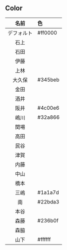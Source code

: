 ## Color

|名前|色|
|:--:|:--|
|デフォルト|#ff0000|
|石上||
|石田||#2af556
|伊藤||
|上林||
|大久保|#345beb|
|金田||
|酒井||
|阪井|#4c00e6|
|嶋川|#32a866|
|関場||
|高田||
|民谷||#5eff00
|津賀||
|内藤||
|中山||
|橋本||
|三嶋|#1a1a7d| 
|南|#22bda3|
|本谷||
|森藤|#236b0f|
|森脇||
|山下|#ffffff|